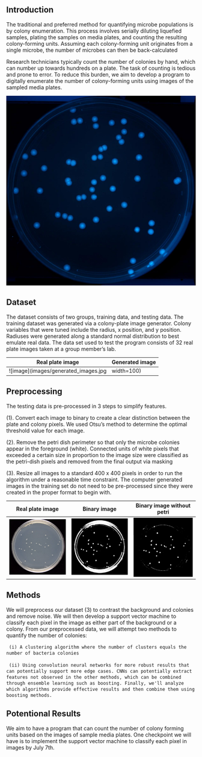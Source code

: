 ## Introduction


The traditional and preferred method for quantifying microbe populations is by colony enumeration. This process involves serially diluting liquefied samples, plating the samples on media plates, and counting the resulting colony-forming units. Assuming each colony-forming unit originates from a single microbe, the number of microbes can then be back-calculated 

Research technicians typically count the number of colonies by hand, which can number up towards hundreds on a plate. The task of counting is tedious and prone to error. To reduce this burden, we aim to develop a program to digitally enumerate the number of colony-forming units using images of the sampled media plates.

![image](images/github-image.jpg)

## Dataset

The dataset consists of two groups, training data, and testing data. The training dataset was generated via a colony-plate image generator. Colony variables that were tuned include the radius, x position, and y position. Radiuses were generated along a standard normal distribution to best emulate real data. The data set used to test the program consists of 32 real plate images taken at a group member’s lab. 

| Real plate image | Generated image |
| --- | --- |
| ![image](images/generated_images.jpg | width=100) | ![image](images/real_image.png | width=100) |


## Preprocessing

The testing data is pre-processed in 3 steps to simplify features. 

(1).  Convert each image to binary to create a clear distinction between the plate and colony pixels. We used Otsu’s method to determine the optimal threshold value for each image.

(2).  Remove the petri dish perimeter so that only the microbe colonies appear in the foreground (white). Connected units of white pixels that exceeded a certain size in proportion to the image size were classified as the petri-dish pixels and removed from the final output via masking

(3).  Resize all images to a standard 400 x 400 pixels in order to run the algorithm under a reasonable time constraint. The computer generated images in the training set do not need to be pre-processed since they were created in the proper format to begin with. 

| Real plate image | Binary image | Binary image without petri|
| --- | --- | --- |
| ![image](images/petri.png) | ![image](images/petri2.png) |![image](images/petri3.png) |


## Methods

We will preprocess our dataset (3) to contrast the background and colonies and remove noise. We will then develop a support vector machine to classify each pixel in the image as either part of the background or a colony. From our preprocessed data, we will attempt two methods to quantify the number of colonies: 

     (i) A clustering algorithm where the number of clusters equals the number of bacteria colonies 
     
     (ii) Using convolution neural networks for more robust results that can potentially support more edge cases. CNNs can potentially extract features not observed in the other methods, which can be combined through ensemble learning such as boosting. Finally, we'll analyze which algorithms provide effective results and then combine them using boosting methods. 

## Potentional Results

We aim to have a program that can count the number of colony forming units based on the images of sample media plates. One checkpoint we will have is to implement the support vector machine to classify each pixel in images by July 7th. 

